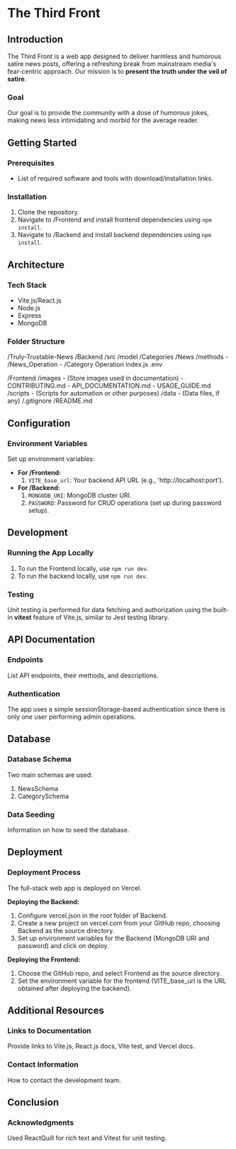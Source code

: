 # The Third Front

## Introduction
The Third Front is a web app designed to deliver harmless and humorous satire news posts, offering a refreshing break from mainstream media's fear-centric approach. Our mission is to **present the truth under the veil of satire**.

### Goal
Our goal is to provide the community with a dose of humorous jokes, making news less intimidating and morbid for the average reader.

## Getting Started
### Prerequisites
- List of required software and tools with download/installation links.

### Installation
1. Clone the repository.
2. Navigate to /Frontend and install frontend dependencies using `npm install`.
3. Navigate to /Backend and install backend dependencies using `npm install`.

## Architecture
### Tech Stack
- Vite.js/React.js
- Node.js
- Express
- MongoDB

### Folder Structure
/Truly-Trustable-News
  /Backend
    /src
      /model
        /Categories
        /News
      /methods
        - /News_Operation
        - /Category Operation
      index.js
      .env

  /Frontend
    /images
      - (Store images used in documentation)
    - CONTRIBUTING.md
    - API_DOCUMENTATION.md
    - USAGE_GUIDE.md
  /scripts
    - (Scripts for automation or other purposes)
  /data
    - (Data files, if any)
  /.gitignore
  /README.md




## Configuration
### Environment Variables
Set up environment variables:
- **For /Frontend:**
  1. `VITE_base_url`: Your backend API URL (e.g., 'http://localhost:port').
- **For /Backend:**
  1. `MONGODB_URI`: MongoDB cluster URI.
  2. `PASSWORD`: Password for CRUD operations (set up during password setup).

## Development
### Running the App Locally
1. To run the Frontend locally, use `npm run dev`.
2. To run the backend locally, use `npm run dev`.

### Testing
Unit testing is performed for data fetching and authorization using the built-in **vitest** feature of Vite.js, similar to Jest testing library.

## API Documentation
### Endpoints
List API endpoints, their methods, and descriptions.

### Authentication
The app uses a simple sessionStorage-based authentication since there is only one user performing admin operations.

## Database
### Database Schema
Two main schemas are used:
1. NewsSchema
2. CategorySchema

### Data Seeding
Information on how to seed the database.

## Deployment
### Deployment Process
The full-stack web app is deployed on Vercel.

**Deploying the Backend:**
1. Configure vercel.json in the root folder of Backend.
2. Create a new project on vercel.com from your GitHub repo, choosing Backend as the source directory.
3. Set up environment variables for the Backend (MongoDB URI and password) and click on deploy.

**Deploying the Frontend:**
1. Choose the GitHub repo, and select Frontend as the source directory.
2. Set the environment variable for the frontend (VITE_base_url is the URL obtained after deploying the backend).

## Additional Resources
### Links to Documentation
Provide links to Vite.js, React.js docs, Vite test, and Vercel docs.

### Contact Information
How to contact the development team.

## Conclusion
### Acknowledgments
Used ReactQuill for rich text and Vitest for unit testing.

